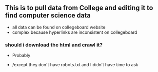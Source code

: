 ## This is to pull data from College and editing it to find computer science data
* all data can be found on collegeboard website
* complex because hyperlinks are inconsistent on collegeboard
### should i download the html and crawl it? 
* Probably
- /except they don't have robots.txt and I didn't have time to ask
